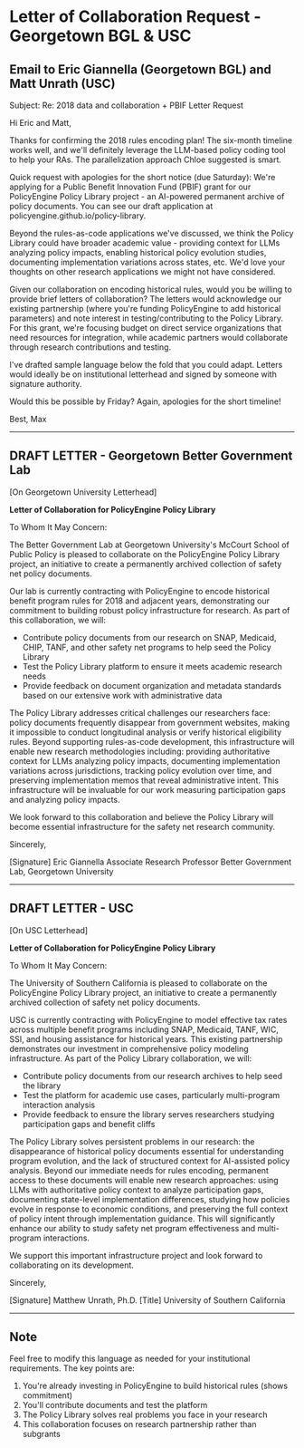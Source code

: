 # Letter of Collaboration Request - Georgetown BGL & USC

## Email to Eric Giannella (Georgetown BGL) and Matt Unrath (USC)

Subject: Re: 2018 data and collaboration + PBIF Letter Request

Hi Eric and Matt,

Thanks for confirming the 2018 rules encoding plan! The six-month timeline works well, and we'll definitely leverage the LLM-based policy coding tool to help your RAs. The parallelization approach Chloe suggested is smart.

Quick request with apologies for the short notice (due Saturday): We're applying for a Public Benefit Innovation Fund (PBIF) grant for our PolicyEngine Policy Library project - an AI-powered permanent archive of policy documents. You can see our draft application at policyengine.github.io/policy-library.

Beyond the rules-as-code applications we've discussed, we think the Policy Library could have broader academic value - providing context for LLMs analyzing policy impacts, enabling historical policy evolution studies, documenting implementation variations across states, etc. We'd love your thoughts on other research applications we might not have considered.

Given our collaboration on encoding historical rules, would you be willing to provide brief letters of collaboration? The letters would acknowledge our existing partnership (where you're funding PolicyEngine to add historical parameters) and note interest in testing/contributing to the Policy Library. For this grant, we're focusing budget on direct service organizations that need resources for integration, while academic partners would collaborate through research contributions and testing.

I've drafted sample language below the fold that you could adapt. Letters would ideally be on institutional letterhead and signed by someone with signature authority.

Would this be possible by Friday? Again, apologies for the short timeline!

Best,
Max

---

## DRAFT LETTER - Georgetown Better Government Lab

[On Georgetown University Letterhead]

**Letter of Collaboration for PolicyEngine Policy Library**

To Whom It May Concern:

The Better Government Lab at Georgetown University's McCourt School of Public Policy is pleased to collaborate on the PolicyEngine Policy Library project, an initiative to create a permanently archived collection of safety net policy documents.

Our lab is currently contracting with PolicyEngine to encode historical benefit program rules for 2018 and adjacent years, demonstrating our commitment to building robust policy infrastructure for research. As part of this collaboration, we will:

- Contribute policy documents from our research on SNAP, Medicaid, CHIP, TANF, and other safety net programs to help seed the Policy Library
- Test the Policy Library platform to ensure it meets academic research needs
- Provide feedback on document organization and metadata standards based on our extensive work with administrative data

The Policy Library addresses critical challenges our researchers face: policy documents frequently disappear from government websites, making it impossible to conduct longitudinal analysis or verify historical eligibility rules. Beyond supporting rules-as-code development, this infrastructure will enable new research methodologies including: providing authoritative context for LLMs analyzing policy impacts, documenting implementation variations across jurisdictions, tracking policy evolution over time, and preserving implementation memos that reveal administrative intent. This infrastructure will be invaluable for our work measuring participation gaps and analyzing policy impacts.

We look forward to this collaboration and believe the Policy Library will become essential infrastructure for the safety net research community.

Sincerely,

[Signature]
Eric Giannella
Associate Research Professor
Better Government Lab, Georgetown University

---

## DRAFT LETTER - USC

[On USC Letterhead]

**Letter of Collaboration for PolicyEngine Policy Library**

To Whom It May Concern:

The University of Southern California is pleased to collaborate on the PolicyEngine Policy Library project, an initiative to create a permanently archived collection of safety net policy documents.

USC is currently contracting with PolicyEngine to model effective tax rates across multiple benefit programs including SNAP, Medicaid, TANF, WIC, SSI, and housing assistance for historical years. This existing partnership demonstrates our investment in comprehensive policy modeling infrastructure. As part of the Policy Library collaboration, we will:

- Contribute policy documents from our research archives to help seed the library
- Test the platform for academic use cases, particularly multi-program interaction analysis
- Provide feedback to ensure the library serves researchers studying participation gaps and benefit cliffs

The Policy Library solves persistent problems in our research: the disappearance of historical policy documents essential for understanding program evolution, and the lack of structured context for AI-assisted policy analysis. Beyond our immediate needs for rules encoding, permanent access to these documents will enable new research approaches: using LLMs with authoritative policy context to analyze participation gaps, documenting state-level implementation differences, studying how policies evolve in response to economic conditions, and preserving the full context of policy intent through implementation guidance. This will significantly enhance our ability to study safety net program effectiveness and multi-program interactions.

We support this important infrastructure project and look forward to collaborating on its development.

Sincerely,

[Signature]
Matthew Unrath, Ph.D.
[Title]
University of Southern California

---

## Note
Feel free to modify this language as needed for your institutional requirements. The key points are:
1. You're already investing in PolicyEngine to build historical rules (shows commitment)
2. You'll contribute documents and test the platform
3. The Policy Library solves real problems you face in your research
4. This collaboration focuses on research partnership rather than subgrants